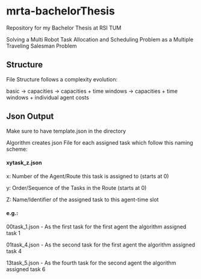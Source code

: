 # mrta-bachelorThesis

Repository for my Bachelor Thesis at RSI TUM

Solving a Multi Robot Task Allocation and Scheduling Problem as a Multiple Traveling Salesman Problem

## Structure

File Structure follows a complexity evolution:

basic -> capacities -> capacities + time windows -> capacities + time windows + individual agent costs


## Json Output

Make sure to have template.json in the directory

Algorithm creates json File for each assigned task which follow this naming scheme:

#### xytask_z.json

x: Number of the Agent/Route this task is assigned to (starts at 0)

y: Order/Sequence of the Tasks in the Route (starts at 0)

Z: Name/Identifier of the assigned task to this agent-time slot

#### e.g.:

00task_1.json - As the first task for the first agent the algorithm assigned task 1

01task_4.json - As the second task for the first agent the algorithm assigned task 4

13task_5.json - As the fourth task for the second agent the algorithm assigned task 6
